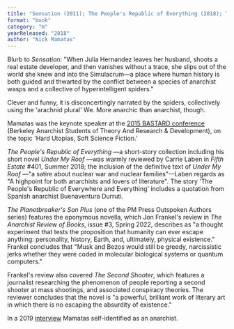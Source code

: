 ```yaml
---
title: "Sensation (2011); The People's Republic of Everything (2018); The Planetbreaker's Son Plus (2021); The Second Shooter (2021)"
format: "book"
category: "m"
yearReleased: "2018"
author: "Nick Mamatas"
---
```

Blurb to _Sensation_: "When Julia Hernandez leaves her husband, shoots a  real estate developer, and then vanishes without a trace, she slips out of the  world she knew and into the Simulacrum—a place where human history is both  guided and thwarted by the conflict between a species of anarchist wasps and a  collective of hyperintelligent spiders."  

Clever and funny, it is disconcertingly narrated by the spiders,  collectively using the 'arachnid plural' We. More anarchic than anarchist,  though.

Mamatas was the keynote speaker at the <a href="http://sfbay-anarchists.org/conference/bastard-2015/">2015 BASTARD  conference</a> (Berkeley Anarchist Students of Theory And Research &  Development), on the topic 'Hard Utopias, Soft Science Fiction.'

<em>The People's Republic of Everything</em> —a short-story collection including  his short novel <em>Under My Roof</em> —was warmly reviewed by Carrie Laben in _Fifth Estate_ #401, Summer 2018; the inclusion of the definitive text of <em>Under My Roof</em> —"a satire about nuclear war and nuclear families"—Laben  regards as "A highpoint for both anarchists and lovers of literature". The story  'The People's Republic of Everywhere and Everything' includes a quotation from  Spanish anarchist Buenaventura Durruti.

_The Planetbreaker's Son Plus_ (one of the PM Press Outspoken Authors series) features the eponymous novella, which Jon Frankel's review in _The Anarchist Review of Books_, issue #3, Spring 2022, describes as "a thought experiment that tests the proposition that humanity can ever escape anything: personality, history, Earth, and, ultimately, physical existence." Frankel concludes that "Musk and Bezos would still be greedy, narcissistic jerks whether they were coded in molecular biological systems or quantum computers."

Frankel's review also covered _The Second Shooter_, which features a journalist researching the phenomenon of people reporting a second shooter at mass shootings, and associated conspiracy theories. The reviewer concludes that the novel is "a powerful, brilliant work of literary art in which there is no escaping the absurdity of existence."

In a 2019 <a href="https://www.wewillrememberfreedom.com/podcast/the-great-armored-train-by-nick-mamatas/">interview</a> Mamatas self-identified as an anarchist.
